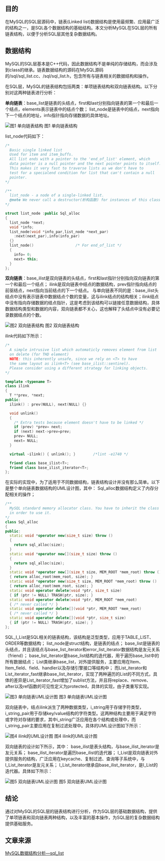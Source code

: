 ## 目的

在MySQL的SQL层源码中，链表(Linked list)数据结构是使用最频繁、应用最广泛的结构之一，是SQL各个数据结构的基础结构。本文分析MySQL在SQL层的所有链表结构，以便于分析SQL层其他复杂数据结构。

## 数据结构

MySQL的SQL层基本是C++代码，因此数据结构不是单纯的存储结构，而会涉及到class的继承。链表数据结构的源码在MySQL源码的/sql/sql_list.cc、/sql/sql_list.h，包含所有与链表相关的数据结构和操作。

在SQL层，MySQL的链表结构包括两类：单项链表结构和双向链表结构。以下分别对这两种链表进行分析：

**单向链表**：base_list是链表的头结点，first和last分别指向链表的第一个和最后一个结点，elements表示链表中的结点个数；
list_node是链表中的结点，next指向下一个结点的地址，info指针指向存储数据的具体地址。

![图1 单向链表结构](../pic/MySQL_sql_list_单向链表结构.jpg)
图1 单向链表结构

list_node代码如下：
```c++
/*
  Basic single linked list
  Used for item and item_buffs.
  All list ends with a pointer to the 'end_of_list' element, which
  data pointer is a null pointer and the next pointer points to itself.
  This makes it very fast to traverse lists as we don't have to
  test for a specialend condition for list that can't contain a null
  pointer.
*/

/**
  list_node - a node of a single-linked list.
  @note We never call a destructor(析构函数) for instances of this class.
*/

struct list_node :public Sql_alloc
{
  list_node *next;
  void *info;
  list_node(void *info_par,list_node *next_par)
    :next(next_par),info(info_par)
  {}
  list_node()					/* For end_of_list */
  {
    info= 0;
    next= this;
  }
};
```

**双向链表**：base_ilist是双向链表的头结点，first和last指针分别指向双向链表的第一个和最后一个结点；
ilink是双向链表中结点的数据结构，prev指针指向结点的前驱结点，next指向当前结点的下一个结点。
与单向链表不同的是：base_ilist头结点中没有表示链表中数据结点个数的变量，这与ilink结点的结构相关；ilink结点中没有指向存储数据的结点指针，这是考虑到该结构可以链接任意数据结构，具体数据结构类型和数据的内容，双向链表都不关心，这也解释了头结点中没有必要记录数据结点的个数。

![图2 双向链表结构](../pic/MySQL_sql_list_双向链表结构.jpg)
图2 双向链表结构

ilink代码如下所示：
```c++
/*
  A simple intrusive list which automaticly removes element from list
  on delete (for THD element)
  NOTE: this inherently unsafe, since we rely on <T> to have
  the same layout as ilink<T> (see base_ilist::sentinel).
  Please consider using a different strategy for linking objects.
*/

template <typename T>
class ilink
{
  T **prev, *next;
public:
  ilink() : prev(NULL), next(NULL) {}

  void unlink()
  {
    /* Extra tests because element doesn't have to be linked */
    if (prev) *prev= next;
    if (next) next->prev=prev;
    prev= NULL;
    next= NULL;
  }

  virtual ~ilink() { unlink(); }		/*lint -e1740 */

  friend class base_ilist<T>;
  friend class base_ilist_iterator<T>;
};
```

在实际的实现中，为了适用于不同数据结构，链表结构设计并没有那么简单。以下是整个单向链表数据结构的UML设计图，其中：
Sql_alloc数据结构定义了内存分配相关的操作；
```c++
/**
  MySQL standard memory allocator class. You have to inherit the class
  in order to use it.
*/
class Sql_alloc
{
public:
  static void *operator new(size_t size) throw ()
  {
    return sql_alloc(size);
  }
  static void *operator new[](size_t size) throw ()
  {
    return sql_alloc(size);
  }
  static void *operator new[](size_t size, MEM_ROOT *mem_root) throw ()
  { return alloc_root(mem_root, size); }
  static void *operator new(size_t size, MEM_ROOT *mem_root) throw ()
  { return alloc_root(mem_root, size); }
  static void operator delete(void *ptr, size_t size)
  { if (ptr != NULL) TRASH(ptr, size); }
  static void operator delete(void *ptr, MEM_ROOT *mem_root)
  { /* never called */ }
  static void operator delete[](void *ptr, MEM_ROOT *mem_root)
  { /* never called */ }
  static void operator delete[](void *ptr, size_t size)
  { if (ptr != NULL) TRASH(ptr, size); }
};
```
SQL_I_List是SQL相关的链表结构，该结构是泛型类型，应用于TABLE_LIST、ORDER等数据结构；
list_node是struct结构，是链表的结点；
base_list是链表的头结点，并且该结点与base_list_iterator和error_list_iterator数据结构是友元关系（friend）；
base_list_iterator是base_list结构的迭代器，用于遍历base_list中的所有数据结点；
List类继承base_list，对外提供服务，主要应用在Item、Item_field、field、handler以及存储引擎接口等结构中；
而List_iterator和List_iterator_fast继承base_list_iterator，实现了两种遍历的List的不同方式，具体的差异是List_iterator_fast增加了sublist方法，并且将replace、remove、after以及ref函数的可见性定义为protected，具体的实现，由子类重写实现。

![图3 单向链表UML设计图](../pic/MySQL_sql_list_单向链表UML设计图.jpg)
图3 单向链表UML设计图

双向链表中，结点ilink派生了两种数据类型，i_string用于存储字符类型，i_string_pair用于存储key/value结构的字符类型。这两种结构主要用于满足字符或字符对存储的要求，其中i_string广泛应用在各个结构或处理中，而i_string_pair主要应用在复制过滤处理中。具体的UML设计图如下所示：

![图4 ilink的UML设计图](../pic/MySQL_sql_list_ilink的UML设计图.jpg)
图4 ilink的UML设计图

双向链表的设计如下所示，其中：
base_ilist是表头结构，与base_ilist_iterator是友元关系；
base_ilist_iterator是遍历base_ilist的迭代器；
I_List是双向链表对外提供服务的结构，广泛应用在keycache、复制过滤、查询等子系统中，与I_List_iterator是友元关系；
I_List_iterator继承自base_ilist_iterator，是I_List的迭代器。具体如下所示：

![图5 双向链表UML设计图](../pic/MySQL_sql_list_双向链表UML设计图.jpg)
图5 双向链表UML设计图

## 结论

通过对MySQL的SQL层的链表结构进行分析，作为SQL层的基础数据结构，提供了单项链表和双向链表两种结构，以及丰富的基本操作，为SQL层的复杂数据结构提供基础服务。

## 文章来源

[MySQL数据结构分析—sql_list](http://blog.chinaunix.net/uid-26896862-id-3479523.html)
